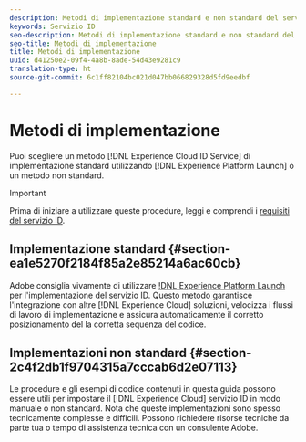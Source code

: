 ```yaml
---
description: Metodi di implementazione standard e non standard del servizio Experience Cloud Identity.
keywords: Servizio ID
seo-description: Metodi di implementazione standard e non standard del servizio Experience Cloud Identity.
seo-title: Metodi di implementazione
title: Metodi di implementazione
uuid: d41250e2-09f4-4a8b-8ade-54d43e9281c9
translation-type: ht
source-git-commit: 6c1ff82104bc021d047bb066829328d5fd9eedbf

---
```



# Metodi di implementazione

Puoi scegliere un metodo [!DNL Experience Cloud ID Service] di implementazione standard utilizzando [!DNL Experience Platform Launch] o un metodo non standard.

>[!IMPORTANT]
>
>Prima di iniziare a utilizzare queste procedure, leggi e comprendi i [requisiti del servizio ID](../reference/requirements.md).

## Implementazione standard {#section-ea1e5270f2184f85a2e85214a6ac60cb}

Adobe consiglia vivamente di utilizzare [!DNL Experience Platform Launch](https://docs.adobe.com/content/help/it-IT/launch/using/implement/solutions/idservice-save.html) per l'implementazione del servizio ID. Questo metodo garantisce l'integrazione con altre [!DNL Experience Cloud] soluzioni, velocizza i flussi di lavoro di implementazione e assicura automaticamente il corretto posizionamento del la corretta sequenza del codice.

## Implementazioni non standard {#section-2c4f2db1f9704315a7cccab6d2e07113}

Le procedure e gli esempi di codice contenuti in questa guida possono essere utili per impostare il [!DNL Experience Cloud] servizio ID in modo manuale o non standard. Nota che queste implementazioni sono spesso tecnicamente complesse e difficili. Possono richiedere risorse tecniche da parte tua o tempo di assistenza tecnica con un consulente Adobe.
